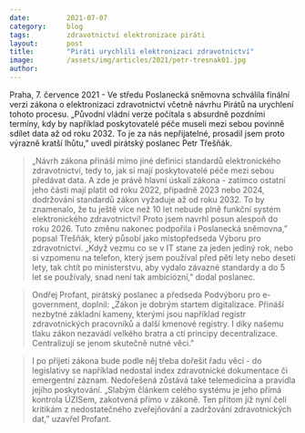 ```yaml
---
date:         2021-07-07
category:     blog
tags:         zdravotnictví elektronizace piráti
layout:       post
title:        "Piráti urychlili elektronizaci zdravotnictví"
image:        /assets/img/articles/2021/petr-tresnak01.jpg
author:       
---
```


Praha, 7. července 2021 - Ve středu Poslanecká sněmovna schválila finální verzi zákona o elektronizaci zdravotnictví včetně návrhu Pirátů na urychlení tohoto procesu.  „Původní vládní verze počítala s absurdně pozdními termíny, kdy by například poskytovatelé péče museli mezi sebou povinně sdílet data až od roku 2032. To je za nás nepřijatelné, prosadil jsem proto výrazně kratší lhůtu,” uvedl pirátský poslanec Petr Třešňák.


> „Návrh zákona přináší mimo jiné definici standardů elektronického zdravotnictví, tedy to, jak si mají poskytovatelé péče mezi sebou předávat data. A zde je právě hlavní úskalí zákona - zatímco ostatní jeho části mají platit od roku 2022, případně 2023 nebo 2024, dodržování standardů zákon vyžaduje až od roku 2032. To by znamenalo, že tu ještě více než 10 let nebude plně funkční systém elektronického zdravotnictví! Proto jsem navrhl posun alespoň do roku 2026. Tuto změnu nakonec podpořila i Poslanecká sněmovna,” popsal Třešňák, který působí jako místopředseda Výboru pro zdravotnictví. „Když vezmu co se v IT stane za jeden jediný rok, nebo si vzpomenu na telefon, který jsem používal před pěti lety nebo deseti lety, tak chtít po ministerstvu, aby vydalo závazné standardy a do 5 let se používaly, snad není tak ambiciózní,” dodal poslanec. 


> Ondřej Profant, pirátský poslanec a předseda Podvýboru pro e-government, doplnil: „Zákon je dobrým startem digitalizace. Přináší nezbytné základní kameny, kterými jsou například registr zdravotnických pracovníků a další kmenové registry. I díky našemu tlaku zákon nezavádí velkého bratra a ctí principy decentralizace. Centralizují se jenom skutečně nutné věci.” 


> I po přijetí zákona bude podle něj třeba dořešit řadu věcí - do legislativy se například nedostal index zdravotnické dokumentace či emergentní záznam. Nedořešená zůstává také telemedicína a pravidla jejího poskytování. „Slabým článkem celého systému je jeho přímá kontrola ÚZISem, zakotvená přímo v zákoně. Ten přitom již nyní čelí kritikám z nedostatečného zveřejňování a zadržování zdravotnických dat,” uzavřel Profant.
